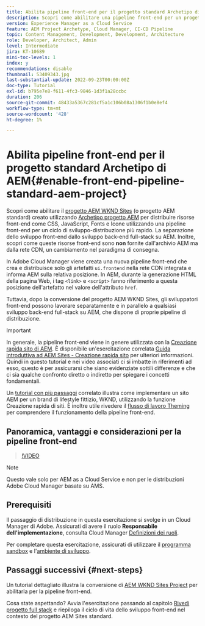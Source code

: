 ```yaml
---
title: Abilita pipeline front-end per il progetto standard Archetipo di AEM
description: Scopri come abilitare una pipeline front-end per un progetto AEM standard per una distribuzione più rapida delle risorse statiche come CSS, JavaScript, Font e icone. Separazione dello sviluppo front-end dallo sviluppo back-end full-stack su AEM.
version: Experience Manager as a Cloud Service
feature: AEM Project Archetype, Cloud Manager, CI-CD Pipeline
topic: Content Management, Development, Development, Architecture
role: Developer, Architect, Admin
level: Intermediate
jira: KT-10689
mini-toc-levels: 1
index: y
recommendations: disable
thumbnail: 53409343.jpg
last-substantial-update: 2022-09-23T00:00:00Z
doc-type: Tutorial
exl-id: b795e7e8-f611-4fc3-9846-1d3f1a28ccbc
duration: 206
source-git-commit: 48433a5367c281cf5a1c106b08a1306f1b0e8ef4
workflow-type: tm+mt
source-wordcount: '428'
ht-degree: 1%

---
```


# Abilita pipeline front-end per il progetto standard Archetipo di AEM{#enable-front-end-pipeline-standard-aem-project}

Scopri come abilitare il [progetto AEM WKND Sites](https://github.com/adobe/aem-guides-wknd) (o progetto AEM standard) creato utilizzando [Archetipo progetto AEM](https://github.com/adobe/aem-project-archetype) per distribuire risorse front-end come CSS, JavaScript, Fonts e Icone utilizzando una pipeline front-end per un ciclo di sviluppo-distribuzione più rapido. La separazione dello sviluppo front-end dallo sviluppo back-end full-stack su AEM. Inoltre, scopri come queste risorse front-end sono __non__ fornite dall&#39;archivio AEM ma dalla rete CDN, un cambiamento nel paradigma di consegna.


In Adobe Cloud Manager viene creata una nuova pipeline front-end che crea e distribuisce solo gli artefatti `ui.frontend` nella rete CDN integrata e informa AEM sulla relativa posizione. In AEM, durante la generazione HTML della pagina Web, i tag `<link>` e `<script>` fanno riferimento a questa posizione dell&#39;artefatto nel valore dell&#39;attributo `href`.

Tuttavia, dopo la conversione del progetto AEM WKND Sites, gli sviluppatori front-end possono lavorare separatamente e in parallelo a qualsiasi sviluppo back-end full-stack su AEM, che dispone di proprie pipeline di distribuzione.

>[!IMPORTANT]
>
>In generale, la pipeline front-end viene in genere utilizzata con la [Creazione rapida sito di AEM](https://experienceleague.adobe.com/docs/experience-manager-cloud-service/content/sites/administering/site-creation/quick-site/overview.html?lang=en). È disponibile un&#39;esercitazione correlata [Guida introduttiva ad AEM Sites - Creazione rapida sito](https://experienceleague.adobe.com/docs/experience-manager-learn/getting-started-wknd-tutorial-develop/site-template/overview.html) per ulteriori informazioni. Quindi in questo tutorial e nei video associati ci si imbatte in riferimenti ad esso, questo è per assicurarsi che siano evidenziate sottili differenze e che ci sia qualche confronto diretto o indiretto per spiegare i concetti fondamentali.


Un [tutorial con più passaggi](https://experienceleague.adobe.com/docs/experience-manager-learn/getting-started-wknd-tutorial-develop/site-template/overview.html) correlato illustra come implementare un sito AEM per un brand di lifestyle fittizio, WKND, utilizzando la funzione Creazione rapida di siti. È inoltre utile rivedere il [flusso di lavoro Theming](https://experienceleague.adobe.com/docs/experience-manager-learn/getting-started-wknd-tutorial-develop/site-template/theming.html) per comprendere il funzionamento della pipeline front-end.

## Panoramica, vantaggi e considerazioni per la pipeline front-end

>[!VIDEO](https://video.tv.adobe.com/v/3409343?quality=12&learn=on)


>[!NOTE]
>
>Questo vale solo per AEM as a Cloud Service e non per le distribuzioni Adobe Cloud Manager basate su AMS.

## Prerequisiti

Il passaggio di distribuzione in questa esercitazione si svolge in un Cloud Manager di Adobe. Assicurati di avere il ruolo __Responsabile dell&#39;implementazione__, consulta Cloud Manager [Definizioni dei ruoli](https://experienceleague.adobe.com/docs/experience-manager-cloud-manager/content/requirements/users-and-roles.html?lang=en#role-definitions).

Per completare questa esercitazione, assicurati di utilizzare il [programma sandbox](https://experienceleague.adobe.com/docs/experience-manager-cloud-service/content/implementing/using-cloud-manager/programs/introduction-sandbox-programs.html) e l&#39;[ambiente di sviluppo](https://experienceleague.adobe.com/docs/experience-manager-cloud-service/content/implementing/using-cloud-manager/manage-environments.html?lang=it).

## Passaggi successivi {#next-steps}

Un tutorial dettagliato illustra la conversione di [AEM WKND Sites Project](https://github.com/adobe/aem-guides-wknd) per abilitarla per la pipeline front-end.

Cosa state aspettando? Avvia l&#39;esercitazione passando al capitolo [Rivedi progetto full stack](review-uifrontend-module.md) e riepiloga il ciclo di vita dello sviluppo front-end nel contesto del progetto AEM Sites standard.
